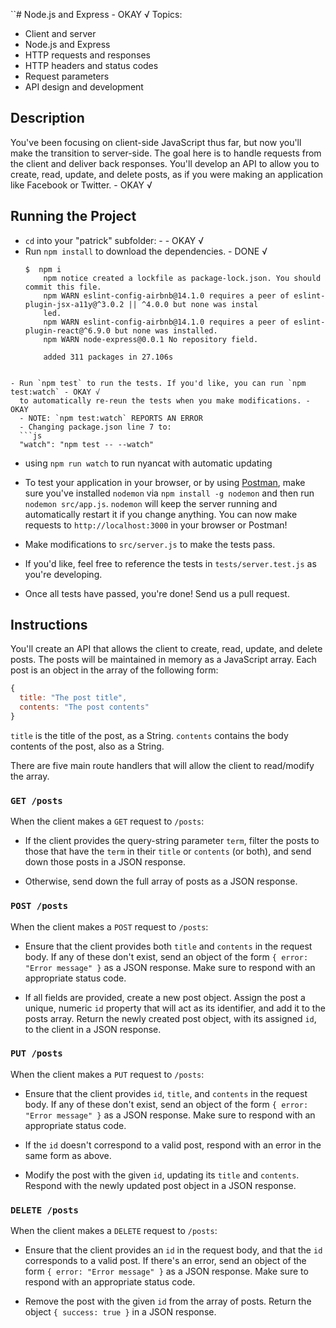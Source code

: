 ``# Node.js and Express - OKAY √
Topics:
  * Client and server
  * Node.js and Express
  * HTTP requests and responses
  * HTTP headers and status codes
  * Request parameters
  * API design and development

## Description
You've been focusing on client-side JavaScript thus far, but now you'll make the
transition to server-side. The goal here is to handle requests from the client
and deliver back responses. You'll develop an API to allow you to create, read,
update, and delete posts, as if you were making an application like Facebook or
Twitter. - OKAY √

## Running the Project
- `cd` into your "patrick" subfolder: -  - OKAY √
- Run `npm install` to download the dependencies. - DONE √
  ```console
  $  npm i
      npm notice created a lockfile as package-lock.json. You should commit this file.
      npm WARN eslint-config-airbnb@14.1.0 requires a peer of eslint-plugin-jsx-a11y@^3.0.2 || ^4.0.0 but none was instal
      led.
      npm WARN eslint-config-airbnb@14.1.0 requires a peer of eslint-plugin-react@^6.9.0 but none was installed.
      npm WARN node-express@0.0.1 No repository field.

      added 311 packages in 27.106s
```

- Run `npm test` to run the tests. If you'd like, you can run `npm test:watch` - OKAY √
  to automatically re-reun the tests when you make modifications. - OKAY
  - NOTE: `npm test:watch` REPORTS AN ERROR
  - Changing package.json line 7 to:
  ```js
  "watch": "npm test -- --watch"
  ```

  - using `npm run watch` to run nyancat with automatic updating

- To test your application in your browser, or by using
  [Postman](https://www.getpostman.com/), make sure you've installed `nodemon`
  via `npm install -g nodemon` and then run `nodemon src/app.js`. `nodemon` will
  keep the server running and automatically restart it if you change anything.
  You can now make requests to `http://localhost:3000` in your browser or
  Postman!
- Make modifications to `src/server.js` to make the tests pass.
- If you'd like, feel free to reference the tests in `tests/server.test.js` as
  you're developing.
- Once all tests have passed, you're done! Send us a pull request.

## Instructions
You'll create an API that allows the client to create, read, update, and delete
posts. The posts will be maintained in memory as a JavaScript array. Each post
is an object in the array of the following form:

```js
{
  title: "The post title",
  contents: "The post contents"
}
```

`title` is the title of the post, as a String. `contents` contains the body
contents of the post, also as a String.

There are five main route handlers that will allow the client to read/modify the
array.

### `GET /posts`
When the client makes a `GET` request to `/posts`:

- If the client provides the query-string parameter `term`, filter the posts to
  those that have the `term` in their `title` or `contents` (or both), and
  send down those posts in a JSON response.

- Otherwise, send down the full array of posts as a JSON response.

### `POST /posts`
When the client makes a `POST` request to `/posts`:

- Ensure that the client provides both `title` and `contents` in the request
  body. If any of these don't exist, send an object of the form `{ error: "Error
  message" }` as a JSON response. Make sure to respond with an appropriate
  status code.

- If all fields are provided, create a new post object. Assign the post a
  unique, numeric `id` property that will act as its identifier, and add it to
  the posts array. Return the newly created post object, with its assigned `id`,
  to the client in a JSON response.

### `PUT /posts`
When the client makes a `PUT` request to `/posts`:

- Ensure that the client provides `id`, `title`, and `contents` in the request
  body. If any of these don't exist, send an object of the form `{ error: "Error
  message" }` as a JSON response. Make sure to respond with an appropriate
  status code.

- If the `id` doesn't correspond to a valid post, respond with an error in the
  same form as above.

- Modify the post with the given `id`, updating its `title` and `contents`.
  Respond with the newly updated post object in a JSON response.

### `DELETE /posts`
When the client makes a `DELETE` request to `/posts`:

- Ensure that the client provides an `id` in the request body, and that the `id`
  corresponds to a valid post. If there's an error, send an object of the form
  `{ error: "Error message" }` as a JSON response. Make sure to respond with an
  appropriate status code.

- Remove the post with the given `id` from the array of posts. Return the
  object `{ success: true }` in a JSON response.
